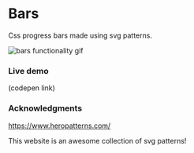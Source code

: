 # Bars

Css progress bars made using svg patterns.



![bars functionality gif](./gif/gifBars2.gif)



### Live demo

(codepen link)



### Acknowledgments

https://www.heropatterns.com/ 

This website is an awesome collection of svg patterns!





